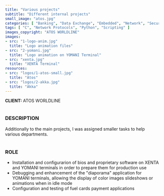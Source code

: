 ```yaml
---
title: "Various projects"
subtitle: "Different internal projects"
small_image: "atos.jpg"
categories: [ "Banking", "Data Exchange", "Embedded", "Network", "Security" ]
tags: [ "C", "Network Protocols", "Python", "Scripting" ]
images_copyright: "ATOS WORLDLINE"
images:
- src: "1-logo-anim.jpg"
  title: "Logo animation files"
- src: "2-yomani.jpg"
  title: "Logo animation on YOMANI Terminal"
- src: "xenta.jpg"
  title: "XENTA Terminal"
resources:
- src: "logos/1-atos-small.jpg"
  title: "Atos"
- src: "logos/2-akka.jpg"
  title: "Akka"
---
```


<b>CLIENT:</b> ATOS WORLDLINE<br>
<br>

<h3>DESCRIPTION</h3>
Additionally to the main projects, I was assigned smaller tasks to help various departments.<br>
<br>

<h3>ROLE</h3>
<ul>
<li>Installation and configurarion of bios and proprietary software on XENTA and YOMANI terminals in order to prepare them for production use</li>
<li>Debugging and enhancement of the "diaporama" application for YOMANI terminals, allowing the display of color images slideshows or animations when in idle mode</li>
<li>Configuration and testing of fuel cards payment applications</li>
</ul>
